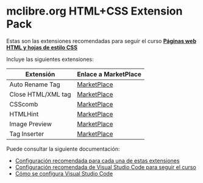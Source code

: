 # mclibre.org HTML+CSS Extension Pack

Estas son las extensiones recomendadas para seguir el curso [**Páginas web HTML y hojas de estilo CSS**](http://www.mclibre.org/consultar/htmlcss/index.html)

Incluye las siguientes extensiones:

| Extensión          | Enlace a MarketPlace                                                                                   |
|--------------------|--------------------------------------------------------------------------------------------------------|
| Auto Rename Tag    | [MarketPlace](https://marketplace.visualstudio.com/items?itemName=formulahendry.auto-rename-tag)       |
| Close HTML/XML tag | [MarketPlace](https://marketplace.visualstudio.com/items?itemName=Compulim.compulim-vscode-closetag)   |
| CSScomb            | [MarketPlace](https://marketplace.visualstudio.com/items?itemName=mrmlnc.vscode-csscomb)               |
| HTMLHint           | [MarketPlace](https://marketplace.visualstudio.com/items?itemName=mkaufman.HTMLHint)                   |       |
| Image Preview      | [MarketPlace](https://marketplace.visualstudio.com/items?itemName=kisstkondoros.vscode-gutter-preview) |
| Tag Inserter       | [MarketPlace](https://marketplace.visualstudio.com/items?itemName=l7ssha.tag-inserter)                 |

Puede consultar la siguiente documentación:
- [Configuración recomendada para cada una de estas extensiones](http://www.mclibre.org//consultar/htmlcss/otros/vsc-htmlcss-configuracion.html#extensiones)
- [Configuración recomendada de Visual Studio Code para seguir el curso](http://www.mclibre.org//consultar/htmlcss/otros/vsc-htmlcss-configuracion.html)
- [Cómo se configura Visual Studio Code](http://www.mclibre.org/consultar/informatica/lecciones/vsc-personalizacion.html)
